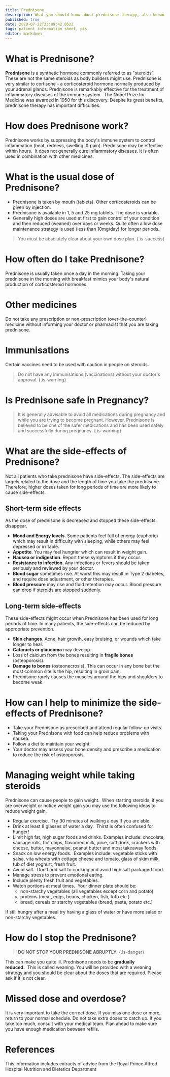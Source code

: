 ```yaml
---
title: Prednisone
description: What you should know about prednisone therapy, also known as steroids, corticosteroids, prednisolone, Predsone, Panafcort
published: true
date: 2020-07-22T23:09:42.052Z
tags: patient information sheet, pis
editor: markdown
---
```


# What is Prednisone?

**Prednisone** is a synthetic hormone commonly referred to as "steroids". These are not the same steroids as body builders might use. Prednisone is very similar to cortisone - a corticosteroid hormone normally produced by your adrenal glands. Prednisone is remarkably effective for the treatment of inflammatory diseases of the immune system.  The Nobel Prize for Medicine was awarded in 1950 for this discovery. Despite its great benefits, prednisone therapy has important difficulties.

# How does Prednisone work?

Prednisone works by suppressing the body's immune system to control inflammation (heat, redness, swelling, & pain). Prednisone may be effective within hours.  It does not generally cure inflammatory diseases. It is often used in combination with other medicines.

# What is the usual dose of Prednisone?

-   Prednisone is taken by mouth (tablets). Other corticosteroids can be given by injection.
-   Prednisone is available in 1, 5 and 25 mg tablets. The dose is variable.
-   Generally high doses are used at first to gain control of your condition and then reduced (weaned) over days or weeks. Quite often a low dose maintenance strategy is used (less than 10mg/day) for longer periods.

> You must be absolutely clear about your own dose plan.
{.is-success}

# How often do I take Prednisone?

Prednisone is usually taken once a day in the morning. Taking your prednisone in the morning with breakfast mimics your body's natural production of corticosteroid hormones.

# Other medicines

Do not take any prescription or non-prescription (over-the-counter) medicine without informing your doctor or pharmacist that you are taking prednisone.

# Immunisations

Certain vaccines need to be used with caution in people on steroids. 

> Do not have any immunisations (vaccinations) without your doctor's approval.
{.is-warning}

# Is Prednisone safe in Pregnancy?

> It is generally advisable to avoid all medications during pregnancy and while you are trying to become pregnant. However, Prednisone is believed to be one of the safer medications and has been used safely and successfully during pregnancy.
{.is-warning}

# What are the side-effects of Prednisone?

Not all patients who take prednisone have side-effects. The side-effects are largely related to the dose and the length of time you take the prednisone. Therefore, higher doses taken for long periods of time are more likely to cause side-effects.

## Short-term side effects

As the dose of prednisone is decreased and stopped these side-effects disappear.

- **Mood and Energy levels**. Some patients feel full of energy (euphoric) which may result in difficulty with sleeping, while others may feel depressed or irritable.
- **Appetite**. You may feel hungrier which can result in weight gain.
- **Nausea or indigestion**. Report these symptoms if they occur.
- **Resistance to infection**. Any infections or fevers should be taken seriously and reviewed by your doctor.
- **Blood sugar** sometimes rise. At worst this may result in Type 2 diabetes, and require dose adjustment, or other therapies.
- **Blood pressure** may rise and fluid retention may occur. Blood pressure can drop if steroids are stopped suddenly.

## Long-term side-effects

These side-effects might occur when Prednisone has been used for long periods of time. In many patients, the side-effects can be reduced by appropriate prevention.

-   **Skin changes**. Acne, hair growth, easy bruising, or wounds which take longer to heal.
-   **Cataracts or glaucoma** may develop.
-   Loss of calcium from the bones resulting in **fragile bones** (osteoporosis).
-   **Damage to bones** (osteonecrosis). This can occur in any bone but the most common site is the hip, resulting in groin pain.
-   Prednisone rarely causes the muscles around the hips and shoulders to become weak.

# How can I help to minimize the side-effects of Prednisone?

-   Take your Prednisone as prescribed and attend regular follow-up visits.
-   Taking your Prednisone with food can help reduce problems with nausea.
-   Follow a diet to maintain your weight.
-   Your doctor may assess your bone density and prescribe a medication to reduce the risk of osteoporosis

# **Managing weight while taking steroids**

Prednisone can cause people to gain weight.  When starting steroids, if you are overweight or notice weight gain you may use the following ideas to reduce weight gain.

-   Regular exercise.  Try 30 minutes of walking a day if you are able.
-   Drink at least 8 glasses of water a day.  Thirst is often confused for hunger!
-   Limit high fat, high sugar foods and drinks. Examples include: chocolate, sausage rolls, hot chips, flavoured milk, juice, soft drink, crackers with cheese, butter, mayonnaise, peanut butter and most takeaway foods. 
-   Snack on low energy foods.  Examples include: vegetable sticks with salsa, vita wheats with cottage cheese and tomato, glass of skim milk, tub of diet yoghurt, fresh fruit.
-   Avoid salt.  Don't add salt to cooking and avoid high salt packaged food.
-   Manage stress to prevent emotional eating.
-   Include plenty fresh fruit and vegetables.
-   Watch portions at meal times.  Your dinner plate should be:
    - non-starchy vegetables (all vegetables except corn and potato)
    - proteins (meat, eggs, beans, chicken, fish, tofu etc.)
    - bread, cereals or starchy vegetables (bread, pasta, potato etc.)

If still hungry after a meal try having a glass of water or have more salad or non-starchy vegetables.

# How do I stop the Prednisone?

> **DO NOT STOP YOUR PREDNISONE ABRUPTLY.**
{.is-danger}

This can make you quite ill. Prednisone needs to be **gradually reduced.**  This is called weaning. You will be provided with a weaning strategy and you should be clear about the doses that are required. Please ask if it is not clear.

# Missed dose and overdose?

It is very important to take the correct dose. If you miss one dose or more, return to your normal schedule. Do not take extra doses to catch up. If you take too much, consult with your medical team. Plan ahead to make sure you have enough medication between refills.

# References

This information includes extracts of advice from the Royal Prince Alfred Hospital Nutrition and Dietetics Department